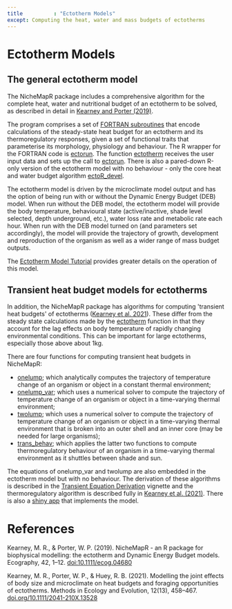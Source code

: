 ```yaml
---
title          : "Ectotherm Models"
except: Computing the heat, water and mass budgets of ectotherms
---
```

<h1>Ectotherm Models</h1>
<p>
<h2>The general ectotherm model</h2>
<p>
The NicheMapR package includes a comprehensive algorithm for the complete heat, water and nutritional budget of an ectotherm to be solved, as described in detail in <a href="https://doi:10.1111/ecog.04680">Kearney and Porter (2019)</a>.
<p>
The program comprises a set of <a href="https://github.com/mrke/NicheMapR/tree/master/src">FORTRAN subroutines</a> that encode calculations of the steady-state heat budget for an ectotherm and its thermoregulatory responses, given a set of functional traits that parameterise its morphology, physiology and behaviour. The R wrapper for the FORTRAN code is <a href="https://github.com/mrke/NicheMapR/blob/master/R/ectorun.R">ectorun</a>. The function <a href="https://github.com/mrke/NicheMapR/blob/master/R/ectotherm.R">ectotherm</a> receives the user input data and sets up the call to <a href="https://github.com/mrke/NicheMapR/blob/master/R/ectorun.R">ectorun</a>. There is also a pared-down R-only version of the ectotherm model with no behaviour - only the core heat and water budget algorithm <a href="https://github.com/mrke/NicheMapR/blob/master/R/ectoR_devel.R">ectoR_devel</a>.
<p>
The ectotherm model is driven by the microclimate model output and has the option of being run with or without the Dynamic Energy Budget (DEB) model. When run without the DEB model, the ectotherm model will provide the body temperature, behavioural state (active/inactive, shade level selected, depth underground, etc.), water loss rate and metabolic rate each hour. When run with the DEB model turned on (and parameters set accordingly), the model will provide the trajectory of growth, development and reproduction of the organism as well as a wider range of mass budget outputs.
<p>
The <a href="/NicheMapR/inst/doc/ectotherm-model-tutorial">Ectotherm Model Tutorial</a> provides greater details on the operation of this model.
<p>
<h2>Transient heat budget models for ectotherms</h2>
<p>
In addition, the NicheMapR package has algorithms for computing 'transient heat budgets' of ectotherms (<a href="https://doi.org/10.1111/2041-210X.13528">Kearney et al. 2021</a>). These differ from the steady state calculations made by the <a href="https://github.com/mrke/NicheMapR/blob/master/R/ectotherm.R">ectotherm</a> function in that they account for the lag effects on body temperature of rapidly changing environmental conditions. This can be important for large ectotherms, especially those above about 1kg.
<p>
There are four functions for computing transient heat budgets in NicheMapR:

<ul>
<li><a href="https://github.com/mrke/NicheMapR/blob/master/R/onelump.R">onelump</a>; which analytically computes the trajectory of temperature change of an organism or object in a constant thermal environment;</li>
<li><a href="https://github.com/mrke/NicheMapR/blob/master/R/onelump_var.R">onelump_var</a>; which uses a numerical solver to compute the trajectory of temperature change of an organism or object in a time-varying thermal environment;</li>
<li><a href="https://github.com/mrke/NicheMapR/blob/master/R/twolump.R">twolump</a>; which uses a numerical solver to compute the trajectory of temperature change of an organism or object in a time-varying thermal environment that is broken into an outer shell and an inner core (may be needed for large organisms);</li>
<li><a href="https://github.com/mrke/NicheMapR/blob/master/R/trans_behav.R">trans_behav</a>; which applies the latter two functions to compute thermoregulatory behaviour of an organism in a time-varying thermal environment as it shuttles between shade and sun.</li>
</ul>
<p> The equations of onelump_var and twolump are also embedded in the ectotherm model but with no behaviour. The derivation of these algorithms is described in the <a href="/NicheMapR/inst/doc/transient-equation-derivations">Transient Equation Derivation</a> vignette and the thermoregulatory algorithm is described fully in <a href="https://doi.org/10.1111/2041-210X.13528">Kearney et al. (2021)</a>. There is also a <a href="http://bioforecasts.science.unimelb.edu.au/app_direct/ectotherm_transient/">shiny app</a> that implements the model.

<h1>References</h1>
<p>
Kearney, M. R., & Porter, W. P. (2019). NicheMapR - an R package for biophysical modelling: the ectotherm and Dynamic Energy Budget models. Ecography, 42, 1–12. <a href="https://doi:10.1111/ecog.04680">doi:10.1111/ecog.04680</a>
<p>
Kearney, M. R., Porter, W. P., & Huey, R. B. (2021). Modelling the joint effects of body size and microclimate on heat budgets and foraging opportunities of ectotherms. Methods in Ecology and Evolution, 12(13), 458–467. <a href="https://doi.org/10.1111/2041-210X.13528">doi.org/10.1111/2041-210X.13528</a>

